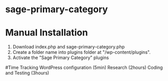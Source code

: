 # sage-primary-category

# Manual Installation
1. Download index.php and sage-primary-category.php
2. Create a folder name into plugins folder at "/wp-content/plugins".
3. Activate the "Sage Primary Category" plugins

#Time Tracking
WordPress configuration (5min)
Research (2hours)
Coding and Testing (3hours)


